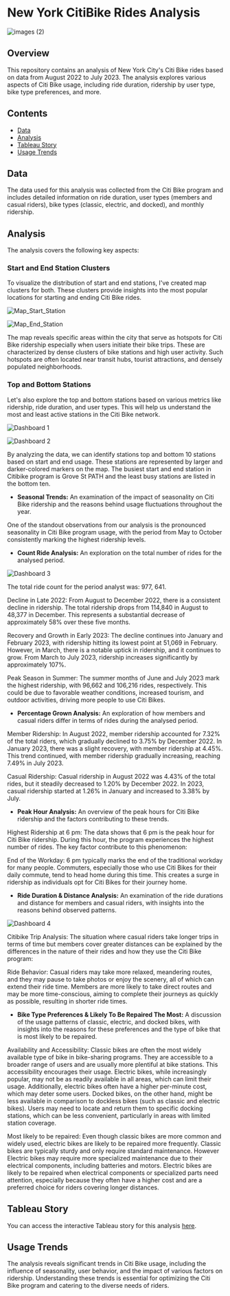 # New York CitiBike Rides Analysis

![images (2)](https://github.com/afadilla13/NY-Citibike-Challenge/assets/128363337/b77a737e-90d8-4814-959f-37e9e50ba7d2)

## Overview

This repository contains an analysis of New York City's Citi Bike rides based on data from August 2022 to July 2023. The analysis explores various aspects of Citi Bike usage, including ride duration, ridership by user type, bike type preferences, and more.

## Contents

- [Data](#data)
- [Analysis](#analysis)
- [Tableau Story](#tableau-story)
- [Usage Trends](#usage-trends)

## Data

The data used for this analysis was collected from the Citi Bike program and includes detailed information on ride duration, user types (members and casual riders), bike types (classic, electric, and docked), and monthly ridership.

## Analysis

The analysis covers the following key aspects:

### Start and End Station Clusters

To visualize the distribution of start and end stations, I've created map clusters for both. These clusters provide insights into the most popular locations for starting and ending Citi Bike rides.

![Map_Start_Station](https://github.com/afadilla13/NY-Citibike-Challenge/assets/128363337/dedbcb74-d024-4fe5-b4f0-0130a530efa0)

![Map_End_Station](https://github.com/afadilla13/NY-Citibike-Challenge/assets/128363337/6e09ee63-f0e2-4f04-ae42-44986d767240)

The map reveals specific areas within the city that serve as hotspots for Citi Bike ridership especially when users initiate their bike trips. These are characterized by dense clusters of bike stations and high user activity. Such hotspots are often located near transit hubs, tourist attractions, and densely populated neighborhoods.

### Top and Bottom Stations

Let's also explore the top and bottom stations based on various metrics like ridership, ride duration, and user types. This will help us understand the most and least active stations in the Citi Bike network.

![Dashboard 1](https://github.com/afadilla13/NY-Citibike-Challenge/assets/128363337/0988cfaa-b66a-43f0-8018-950d958fe2e7)

![Dashboard 2](https://github.com/afadilla13/NY-Citibike-Challenge/assets/128363337/3f0500aa-bad8-479d-ad72-08f68095f43e)

By analyzing the data, we can identify stations top and bottom 10 stations based on start and end usage. These stations are represented by larger and darker-colored markers on the map. The busiest start and end station in Citibike program is Grove St PATH and the least busy stations are listed in the bottom ten.

- **Seasonal Trends:** An examination of the impact of seasonality on Citi Bike ridership and the reasons behind usage fluctuations throughout the year.

One of the standout observations from our analysis is the pronounced seasonality in Citi Bike program usage, with the period from May to October consistently marking the highest ridership levels. 

- **Count Ride Analysis:** An exploration on the total number of rides for the analysed period.

![Dashboard 3](https://github.com/afadilla13/NY-Citibike-Challenge/assets/128363337/7bea6c3b-8efa-4aab-9401-f438a4ab9201)

The total ride count for the period analyst was: 977, 641.

Decline in Late 2022:
From August to December 2022, there is a consistent decline in ridership. The total ridership drops from 114,840 in August to 48,377 in December. This represents a substantial decrease of approximately 58% over these five months.

Recovery and Growth in Early 2023:
The decline continues into January and February 2023, with ridership hitting its lowest point at 51,069 in February. However, in March, there is a notable uptick in ridership, and it continues to grow. From March to July 2023, ridership increases significantly by approximately 107%.

Peak Season in Summer:
The summer months of June and July 2023 mark the highest ridership, with 96,662 and 106,216 rides, respectively. This could be due to favorable weather conditions, increased tourism, and outdoor activities, driving more people to use Citi Bikes.

- **Percentage Grown Analysis:** An exploration of how members and casual riders differ in terms of rides during the analysed period.

Member Ridership:
In August 2022, member ridership accounted for 7.32% of the total riders, which gradually declined to 3.75% by December 2022.
In January 2023, there was a slight recovery, with member ridership at 4.45%. This trend continued, with member ridership gradually increasing, reaching 7.49% in July 2023.

Casual Ridership:
Casual ridership in August 2022 was 4.43% of the total rides, but it steadily decreased to 1.20% by December 2022.
In 2023, casual ridership started at 1.26% in January and increased to 3.38% by July.

- **Peak Hour Analysis:** An overview of the peak hours for Citi Bike ridership and the factors contributing to these trends.

Highest Ridership at 6 pm:
The data shows that 6 pm is the peak hour for Citi Bike ridership. During this hour, the program experiences the highest number of rides. The key factor contribute to this phenomenon:

End of the Workday: 6 pm typically marks the end of the traditional workday for many people. Commuters, especially those who use Citi Bikes for their daily commute, tend to head home during this time. This creates a surge in ridership as individuals opt for Citi Bikes for their journey home.

- **Ride Duration & Distance Analysis:** An examination of the ride durations and distance for members and casual riders, with insights into the reasons behind observed patterns.

![Dashboard 4](https://github.com/afadilla13/NY-Citibike-Challenge/assets/128363337/cf62e23b-6031-4876-935e-279b91ba690d)

Citibike Trip Analysis:
The situation where casual riders take longer trips in terms of time but members cover greater distances can be explained by the differences in the nature of their rides and how they use the Citi Bike program:

Ride Behavior:
Casual riders may take more relaxed, meandering routes, and they may pause to take photos or enjoy the scenery, all of which can extend their ride time.
Members are more likely to take direct routes and may be more time-conscious, aiming to complete their journeys as quickly as possible, resulting in shorter ride times.

- **Bike Type Preferences & Likely To Be Repaired The Most:** A discussion of the usage patterns of classic, electric, and docked bikes, with insights into the reasons for these preferences and the type of bike that is most likely to be repaired.

Availability and Accessibility:
Classic bikes are often the most widely available type of bike in bike-sharing programs. They are accessible to a broader range of users and are usually more plentiful at bike stations. This accessibility encourages their usage.
Electric bikes, while increasingly popular, may not be as readily available in all areas, which can limit their usage. Additionally, electric bikes often have a higher per-minute cost, which may deter some users.
Docked bikes, on the other hand, might be less available in comparison to dockless bikes (such as classic and electric bikes). Users may need to locate and return them to specific docking stations, which can be less convenient, particularly in areas with limited station coverage.

Most likely to be repaired:
Even though classic bikes are more common and widely used, electric bikes are likely to be repaired more frequently. Classic bikes are typically sturdy and only require standard maintenance. However Electric bikes may require more specialized maintenance due to their electrical components, including batteries and motors. Electric bikes are likely to be repaired when electrical components or specialized parts need attention, especially because they often have a higher cost and are a preferred choice for riders covering longer distances.

## Tableau Story

You can access the interactive Tableau story for this analysis [here](https://public.tableau.com/app/profile/akbar.fadillah/viz/CitiBike-Tableau_16961332911440/Story1?publish=yes).

## Usage Trends

The analysis reveals significant trends in Citi Bike usage, including the influence of seasonality, user behavior, and the impact of various factors on ridership. Understanding these trends is essential for optimizing the Citi Bike program and catering to the diverse needs of riders.

